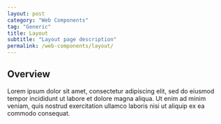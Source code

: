 ```yaml
---
layout: post
category: "Web Components"
tag: "Generic"
title: Layout
subtitle: "Layout page description"
permalink: /web-components/layout/
---
```


## Overview

Lorem ipsum dolor sit amet, consectetur adipiscing elit, sed do eiusmod tempor incididunt ut labore et dolore magna aliqua. Ut enim ad minim veniam, quis nostrud exercitation ullamco laboris nisi ut aliquip ex ea commodo consequat.